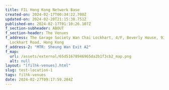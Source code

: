 ```yaml
---
title: FIL Hong Kong Network Base
created-on: 2024-02-17T00:34:22.700Z
updated-on: 2024-02-20T21:15:38.751Z
published-on: 2024-02-17T01:10:26.107Z
f_section-subheader: ABOUT
f_section-header: The Venues
f_address: The Garage Society Wan Chai Lockhart, 4/F, Beverly House, 93 - 107
  Lockhart Road, Hong Kong
f_address-2: "MTR: Sheung Wan Exit A2"
f_map:
  url: /assets/external/65d51678946965da2b1f3cb2_map.png
  alt: null
layout: "[filhk-venues].html"
slug: test-location-1
tags: filhk-venues
date: 2024-02-27T09:17:59.284Z
---
```

